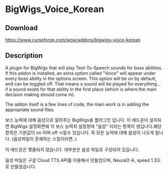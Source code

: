 # BigWigs_Voice_Korean

## Download
https://www.curseforge.com/wow/addons/bigwigs-voice-korean

## Description
A plugin for BigWigs that will play Text-To-Speech sounds for boss abilities. If this addon is installed, an extra option called "Voice" will appear under every boss ability in the options screen. This option will be on by default, and can be toggled off. That means a sound will be played for everything... if a sound exists for that ability in the first place (which is where the main decision making should come in).

The addon itself is a few lines of code, the main work is in adding the appropriate sound files.


보스 능력에 대해 음성으로 알려주는 BigWigs용 플러그인 입니다. 이 애드온이 설치되면 BigWigs 설정화면에 각 보스 능력치 설정창에 "음성" 이라는 항목이 생깁니다.해당 항목은 기본값이 on 이며  off 시킬수 있습니다. 즉 모든 능력에 대해 음성이 나오게 됩니다. (음성파일이 존재하는 스킬이라면..)

이 애드온은 몇줄되지 않습니다. 대부분은 음성 파일로 구성되어 있습니다.

 

음성 파일은 구글 Cloud TTS API를 이용해서 만들었으며, Neural2-A, speed 1.3으로 만들었습니다.

 
